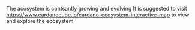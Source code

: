 The acosystem is contsantly growing and evolving
It is suggested to visit https://www.cardanocube.io/cardano-ecosystem-interactive-map to view and explore the ecosystem
